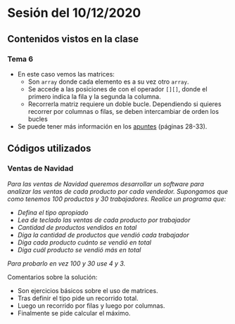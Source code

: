 # Sesión del 10/12/2020

## Contenidos vistos en la clase

### Tema 6
* En este caso vemos las matrices:
  * Son `array` donde cada elemento es a su vez otro `array`.
  * Se accede a las posiciones de con el operador `[][]`, donde el primero indica la fila y la segunda la columna.
  * Recorrerla matriz requiere un doble bucle. Dependiendo si quieres recorrer por columnas o filas, se deben intercambiar de orden los bucles
* Se puede tener más información en los [apuntes](https://eii.cv.uma.es/pluginfile.php/233727/mod_resource/content/2/Tema%206.pdf) (páginas 28-33).
  
## Códigos utilizados

### Ventas de Navidad
*Para las ventas de Navidad queremos desarrollar un software para analizar las ventas de cada producto por cada vendedor. Supongamos que como tenemos 100 productos y 30 trabajadores. Realice un programa que:*

* *Defina el tipo apropiado*
* *Lea de teclado las ventas de cada producto por trabajador*
* *Cantidad de productos vendidos en total*
* *Diga la cantidad de productos que vendió cada trabajador*
* *Diga cada producto cuánto se vendió en total*
* *Diga cuál producto se vendió más en total*

*Para probarlo en vez 100 y 30 use 4 y 3.*

Comentarios sobre la solución:
* Son ejercicios básicos sobre el uso de matrices. 
* Tras definir el tipo pide un recorrido total.
* Luego un recorrido por filas y luego por columnas.
* Finalmente se pide calcular el máximo.

